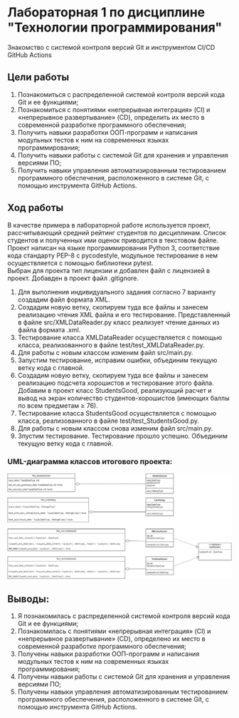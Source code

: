 # Лабораторная 1 по дисциплине "Технологии программирования"
Знакомство с системой контроля версий Git и инструментом CI/CD GitHub Actions
## Цели работы
1. Познакомиться c распределенной системой контроля версий кода Git и ее функциями;
2. Познакомиться с понятиями «непрерывная интеграция» (CI) и «непрерывное развертывание» (CD), определить их место в современной разработке программного обеспечения;
3. Получить навыки разработки ООП-программ и написания модульных тестов к ним на современных языках программирования;
4. Получить навыки работы с системой Git для хранения и управления версиями ПО;
5. Получить навыки управления автоматизированным тестированием программного обеспечения, расположенного в системе Git, с помощью инструмента GitHub Actions.
## Ход работы
В качестве примера в лабораторной работе используется проект, рассчитывающий средний рейтинг студентов по дисциплинам. Список студентов и полученных ими оценок приводится в текстовом файле. Проект написан на языке программирования Python 3, соответствие кода стандарту РЕР-8 с pycodestyle, модульное тестирование в нем осуществляется с помощью библиотеки pytest.   
Выбран для проекта тип лицензии и добавлен файл с лицензией в проект. Добавден в проект файл .gitignore.  

1. Для выполнения индивидуального задания согласно 7 варианту создадим файл формата XML.    
2. Создадим новую ветку, скопируем туда все файлы и занесем реализацию чтения XML файла и его тестирование. Представленный в файле src/XMLDataReader.py класс реализует чтение данных из  файла формата .xml.  
3. Тестирование класса XMLDataReader осуществляется с помощью класса, реализованного в файле test/test_XMLDataReader.py.  
4. Для работы с новым классом изменим файл src/main.py.  
5. Запустим тестирование, исправим ошибки, объединим текущую ветку кода с главной.
5. Создадим новую ветку, скопируем туда все файлы и занесем реализацию подсчета хорошистов и тестирование этого файла. Добавим в проект класс StudentsGood, реализующий расчет и вывод на экран количество студентов-хорошистов (имеющих баллы по всем предметам ≥ 76).  
6. Тестирование класса StudentsGood осуществляется с помощью класса, реализованного в файле test/test_StudentsGood.py.  
7. Для работы с новым классом снова изменим файл src/main.py.  
8. Зпустим тестирование. Тестирование прошло успешно. Объединим текущую ветку кода с главной.  

### UML-диаграмма классов итогового проекта:
![UML-diagram](/XMLdata/UML-диаграмма.jpg)  

## Выводы:
1. Я познакомилась c распределенной системой контроля версий кода Git и ее функциями;
2. Познакомилась с понятиями «непрерывная интеграция» (CI) и «непрерывное развертывание» (CD), определено их место в современной разработке программного обеспечения;
3. Получены навыки разработки ООП-программ и написания модульных тестов к ним на современных языках программирования;
4. Получены навыки работы с системой Git для хранения и управления версиями ПО;
5. Получены навыки управления автоматизированным тестированием программного обеспечения, расположенного в системе Git, с помощью инструмента GitHub Actions.
